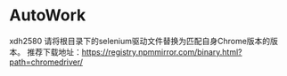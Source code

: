 # AutoWork
xdh2580
请将根目录下的selenium驱动文件替换为匹配自身Chrome版本的版本。
推荐下载地址：https://registry.npmmirror.com/binary.html?path=chromedriver/

